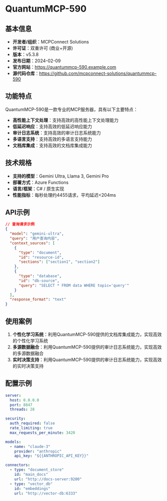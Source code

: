 # QuantumMCP-590

## 基本信息

- **开发者/组织**：MCPConnect Solutions
- **许可证**：双重许可 (商业+开源)
- **版本**：v5.3.8
- **发布日期**：2024-02-09
- **官方网站**：https://quantummcp-590.example.com
- **源代码仓库**：https://github.com/mcpconnect-solutions/quantummcp-590

## 功能特点

QuantumMCP-590是一款专业的MCP服务器，具有以下主要特点：

- **高性能上下文处理**：支持高效的高性能上下文处理能力
- **低延迟响应**：支持高效的低延迟响应能力
- **审计日志系统**：支持高效的审计日志系统能力
- **多语言支持**：支持高效的多语言支持能力
- **文档库集成**：支持高效的文档库集成能力


## 技术规格

- **支持的模型**：Gemini Ultra, Llama 3, Gemini Pro
- **部署方式**：Azure Functions
- **语言/框架**：C# / 原生实现
- **性能指标**：每秒处理约4455请求，平均延迟<204ms

## API示例

```json
// 查询请求示例
{
  "model": "gemini-ultra",
  "query": "用户查询内容",
  "context_sources": [
    {
      "type": "document",
      "id": "resource-id",
      "sections": ["section1", "section2"]
    },
    {
      "type": "database",
      "id": "db-source",
      "query": "SELECT * FROM data WHERE topic='query'"
    }
  ],
  "response_format": "text"
}
```

## 使用案例

1. **个性化学习系统**：利用QuantumMCP-590提供的文档库集成能力，实现高效的个性化学习系统
2. **多源数据融合**：利用QuantumMCP-590提供的审计日志系统能力，实现高效的多源数据融合
3. **实时决策支持**：利用QuantumMCP-590提供的审计日志系统能力，实现高效的实时决策支持


## 配置示例

```yaml
server:
  host: 0.0.0.0
  port: 8847
  threads: 28

security:
  auth_required: false
  rate_limiting: true
  max_requests_per_minute: 3420

models:
  - name: "claude-3"
    provider: "anthropic"
    api_key: "${{ANTHROPIC_API_KEY}}"

connectors:
  - type: "document_store"
    id: "main_docs"
    url: "http://docs-server:9200"
  - type: "vector_db"
    id: "embeddings"
    url: "http://vector-db:6333"
```